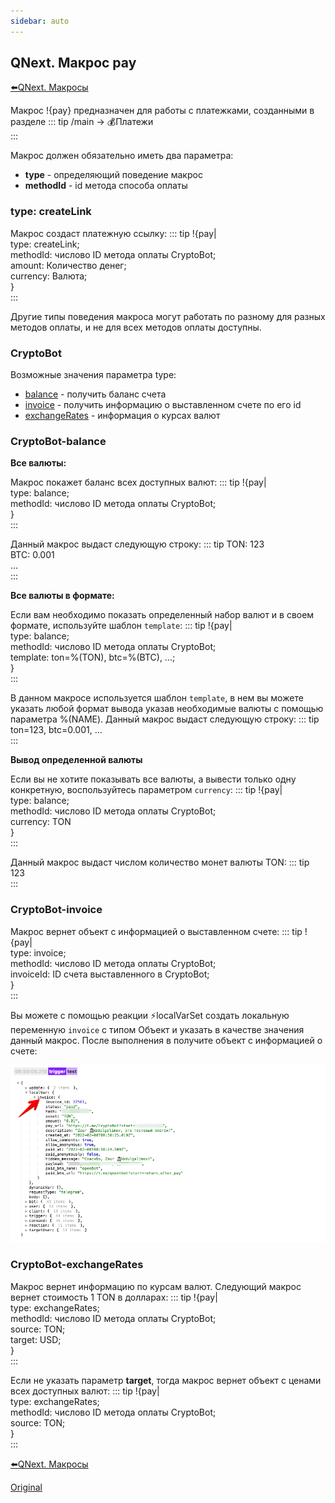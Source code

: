 ```yaml
---
sidebar: auto
---
```


## QNext. Макрос pay

[⬅️QNext. Макросы](/docs-test/ph/macros)



Макрос !{pay} предназначен для работы с платежками, созданными в разделе
::: tip
/main -> 💰Платежи<br>
:::

Макрос должен обязательно иметь два параметра:
* **type** - определяющий поведение макрос
* **methodId** - id метода способа оплаты
### type: createLink

Макрос создаст платежную ссылку:
::: tip
!{pay|<br>  type: createLink;<br>  methodId: числово ID метода оплаты CryptoBot;<br>  amount: Количество денег;<br>  currency: Валюта; <br>}<br>
:::



Другие типы поведения макроса могут работать по разному для разных методов оплаты, и не для всех методов оплаты доступны.
### CryptoBot

Возможные значения параметра type:
* [balance](#cryptobot-balance) - получить баланс счета
* [invoice](#cryptobot-invoice) - получить информацию о выставленном счете по его id
* [exchangeRates](#cryptobot-exchangerates) - информация о курсах валют
### CryptoBot-balance

**Все валюты:**

Макрос покажет баланс всех доступных валют:
::: tip
!{pay|<br>  type: balance;<br>  methodId: числово ID метода оплаты CryptoBot;<br>}<br>
:::

Данный макрос выдаст следующую строку:
::: tip
TON: 123<br>BTC: 0.001<br>...<br>
:::

**Все валюты в формате:**

Если вам необходимо показать определенный набор валют и в своем формате, используйте шаблон `template`:
::: tip
!{pay|<br>  type: balance;<br>  methodId: числово ID метода оплаты CryptoBot;<br>  template: ton=%(TON), btc=%(BTC), ...;<br>}<br>
:::

В данном макросе используется шаблон `template`, в нем вы можете указать любой формат вывода указав необходимые валюты с помощью параметра %(NAME). Данный макрос выдаст следующую строку:
::: tip
ton=123, btc=0.001, ...<br>
:::

**Вывод определенной валюты**

Если вы не хотите показывать все валюты, а вывести только одну конкретную, воспользуйтесь параметром `currency`:
::: tip
!{pay|<br>  type: balance;<br>  methodId: числово ID метода оплаты CryptoBot;<br>  currency: TON<br>}<br>
:::

Данный макрос выдаст числом количество монет валюты TON:
::: tip
123<br>
:::


### CryptoBot-invoice

Макрос вернет объект с информацией о выставленном счете:
::: tip
!{pay|<br>  type: invoice;<br>  methodId: числово ID метода оплаты CryptoBot;<br>  invoiceId: ID счета выставленного в CryptoBot;<br>}<br>
:::

Вы можете с помощью реакции ⚡️localVarSet создать локальную переменную `invoice` с типом Объект и указать в качестве значения данный макрос. После выполнения в получите объект с информацией о счете:

![](./1.png)
### CryptoBot-exchangeRates

Макрос вернет информацию по курсам валют. Следующий макрос вернет стоимость 1 TON в долларах:
::: tip
!{pay|<br>  type: exchangeRates;<br>  methodId: числово ID метода оплаты CryptoBot;<br>  source: TON;<br>  target: USD;<br>}<br>
:::

Если не указать параметр **target**, тогда макрос вернет объект с ценами всех доступных валют:
::: tip
!{pay|<br>  type: exchangeRates;<br>  methodId: числово ID метода оплаты CryptoBot;<br>  source: TON;<br>}<br>
:::





[⬅️QNext. Макросы](/docs-test/ph/macros)



[Original](https://telegra.ph/QNext-Macros-pay-02-08)